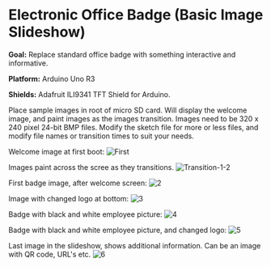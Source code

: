 # Electronic Office Badge (Basic Image Slideshow)
 
**Goal:** Replace standard office badge with something interactive and informative.

**Platform:**   Arduino Uno R3

**Shields:**  Adafruit ILI9341 TFT Shield for Arduino.

Place sample images in root of micro SD card.  Will display the welcome image, and paint images as the images transition.  Images need to be 320 x 240 pixel 24-bit BMP files.  Modify the sketch file for more or less files, and modify file names or transition times to suit your needs.  

Welcome image at first boot:
![First](https://user-images.githubusercontent.com/6224056/147172211-784c595c-5d34-4d69-bb95-a66dc86b1926.jpg)

Images paint across the scree as they transitions.
![Transition-1-2](https://user-images.githubusercontent.com/6224056/147172212-e13510ce-0b1a-453b-b509-45606a2b314f.jpg)

First badge image, after welcome screen:
![2](https://user-images.githubusercontent.com/6224056/147172213-452999f8-3152-4558-a599-af309547de08.jpg)

Image with changed logo at bottom:
![3](https://user-images.githubusercontent.com/6224056/147172214-72ff0b84-2e1b-4a20-9a43-3b38010d03a8.jpg)

Badge with black and white employee picture:
![4](https://user-images.githubusercontent.com/6224056/147172215-14615ae3-f71a-4c20-9bf4-5b40297c1e3e.jpg)

Badge with black and white employee picture, and changed logo:
![5](https://user-images.githubusercontent.com/6224056/147172209-a701eb72-468d-433b-bc67-1059846c0d3a.jpg)

Last image in the slideshow, shows additional information.  Can be an image with QR code, URL's etc.
![6](https://user-images.githubusercontent.com/6224056/147172210-7c2ba6c7-b92e-4c56-a54c-3f62578e0373.jpg)





